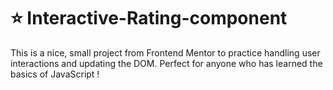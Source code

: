 # ⭐ Interactive-Rating-component
This is a nice, small project from Frontend Mentor to practice handling user interactions and updating the DOM. Perfect for anyone who has learned the basics of JavaScript !
